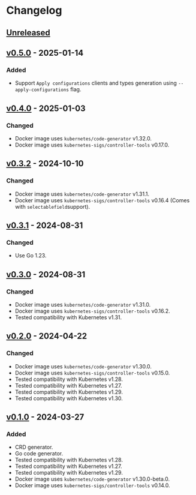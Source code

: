 # Changelog

## [Unreleased]

## [v0.5.0] - 2025-01-14

### Added

- Support `Apply configurations` clients and types generation using `--apply-configurations` flag.

## [v0.4.0] - 2025-01-03

### Changed

- Docker image uses `kubernetes/code-generator` v1.32.0.
- Docker image uses `kubernetes-sigs/controller-tools` v0.17.0.

## [v0.3.2] - 2024-10-10

### Changed

- Docker image uses `kubernetes/code-generator` v1.31.1.
- Docker image uses `kubernetes-sigs/controller-tools` v0.16.4 (Comes with `selectablefield`support).

## [v0.3.1] - 2024-08-31

### Changed

- Use Go 1.23.

## [v0.3.0] - 2024-08-31

### Changed

- Docker image uses `kubernetes/code-generator` v1.31.0.
- Docker image uses `kubernetes-sigs/controller-tools` v0.16.2.
- Tested compatibility with Kubernetes v1.31.

## [v0.2.0] - 2024-04-22

### Changed

- Docker image uses `kubernetes/code-generator` v1.30.0.
- Docker image uses `kubernetes-sigs/controller-tools` v0.15.0.
- Tested compatibility with Kubernetes v1.28.
- Tested compatibility with Kubernetes v1.27.
- Tested compatibility with Kubernetes v1.29.
- Tested compatibility with Kubernetes v1.30.

## [v0.1.0] - 2024-03-27

### Added

- CRD generator.
- Go code generator.
- Tested compatibility with Kubernetes v1.28.
- Tested compatibility with Kubernetes v1.27.
- Tested compatibility with Kubernetes v1.29.
- Docker image uses `kubernetes/code-generator` v1.30.0-beta.0.
- Docker image uses `kubernetes-sigs/controller-tools` v0.14.0.

[unreleased]: https://github.com/slok/kube-code-generator/compare/v0.5.0...HEAD
[v0.5.0]: https://github.com/slok/kube-code-generator/compare/v0.4.0...v0.5.0
[v0.4.0]: https://github.com/slok/kube-code-generator/compare/v0.3.2...v0.4.0
[v0.3.2]: https://github.com/slok/kube-code-generator/compare/v0.3.1...v0.3.2
[v0.3.1]: https://github.com/slok/kube-code-generator/compare/v0.3.0...v0.3.1
[v0.3.0]: https://github.com/slok/kube-code-generator/compare/v0.2.0...v0.3.0
[v0.2.0]: https://github.com/slok/kube-code-generator/compare/v0.1.0...v0.2.0
[v0.1.0]: https://github.com/slok/kube-code-generator/releases/tag/v0.1.0
